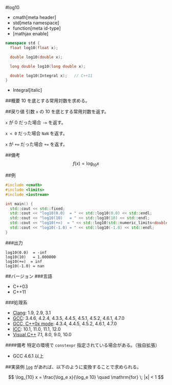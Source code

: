 #log10
* cmath[meta header]
* std[meta namespace]
* function[meta id-type]
* [mathjax enable]

```cpp
namespace std {
  float log10(float x);

  double log10(double x);

  long double log10(long double x);

  double log10(Integral x);   // C++11
}
```
* Integral[italic]

##概要
10 を底とする常用対数を求める。


##戻り値
引数 `x` の 10 を底とする常用対数を返す。

`x` が 0 だった場合 `-∞` を返す。

`x < 0` だった場合 `NaN` を返す。

`x` が `+∞` だった場合 `+∞` を返す。



##備考
$$ f(x) = \log_{10} x $$


##例
```cpp
#include <cmath>
#include <limits>
#include <iostream>

int main() {
  std::cout << std::fixed;
  std::cout << "log10(0.0)  = " << std::log10(0.0) << std::endl;
  std::cout << "log10(10)   = " << std::log10(10) << std::endl;
  std::cout << "log10(+∞)  = " << std::log10(std::numeric_limits<double>::infinity()) << std::endl;
  std::cout << "log10(-1.0) = " << std::log10(-1.0) << std::endl;
}
```

###出力
```
log10(0.0)  = -inf
log10(10)   = 1.000000
log10(+∞)  = inf
log10(-1.0) = nan
```

##バージョン
###言語
- C++03
- C++11

###処理系
- [Clang](/implementation.md#clang): 1.9, 2.9, 3.1
- [GCC](/implementation.md#gcc): 3.4.6, 4.2.4, 4.3.5, 4.4.5, 4.5.1, 4.5.2, 4.6.1, 4.7.0
- [GCC, C++0x mode](/implementation.md#gcc): 4.3.4, 4.4.5, 4.5.2, 4.6.1, 4.7.0
- [ICC](/implementation.md#icc): 10.1, 11.0, 11.1, 12.0
- [Visual C++](/implementation.md#visual_cpp) 7.1, 8.0, 9.0, 10.0

####備考
特定の環境で `constexpr` 指定されている場合がある。（独自拡張）
- GCC 4.6.1 以上


##実装例
[`log`](./log.md) があれば、以下のように変換することで求められる。

$$ \log_{10} x = \frac{\log_e x}{\log_e 10} \quad \mathrm{for} \; |x| < 1 $$

